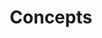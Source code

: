 ---
title: "Concepts"
description: "This section covers the concepts of the SKS Advanced Learning Path, including storage, routing, and debugging in Kubernetes."
banner: "images/exoscale-icon.svg"
weight: 2
tags: [sks, kubernetes]
categories: [exoscale,kubernetes]
level: [advanced]
---